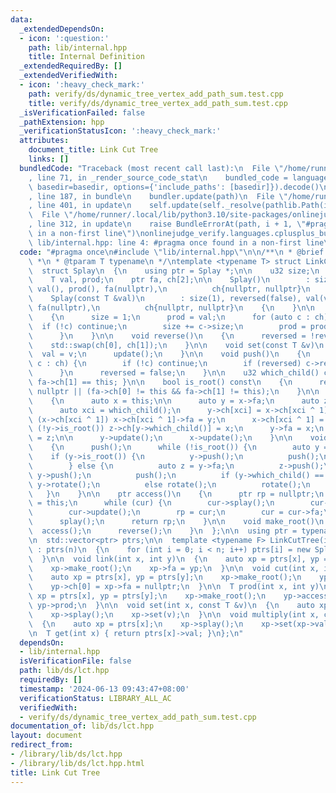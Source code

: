 ```yaml
---
data:
  _extendedDependsOn:
  - icon: ':question:'
    path: lib/internal.hpp
    title: Internal Definition
  _extendedRequiredBy: []
  _extendedVerifiedWith:
  - icon: ':heavy_check_mark:'
    path: verify/ds/dynamic_tree_vertex_add_path_sum.test.cpp
    title: verify/ds/dynamic_tree_vertex_add_path_sum.test.cpp
  _isVerificationFailed: false
  _pathExtension: hpp
  _verificationStatusIcon: ':heavy_check_mark:'
  attributes:
    document_title: Link Cut Tree
    links: []
  bundledCode: "Traceback (most recent call last):\n  File \"/home/runner/.local/lib/python3.10/site-packages/onlinejudge_verify/documentation/build.py\"\
    , line 71, in _render_source_code_stat\n    bundled_code = language.bundle(stat.path,\
    \ basedir=basedir, options={'include_paths': [basedir]}).decode()\n  File \"/home/runner/.local/lib/python3.10/site-packages/onlinejudge_verify/languages/cplusplus.py\"\
    , line 187, in bundle\n    bundler.update(path)\n  File \"/home/runner/.local/lib/python3.10/site-packages/onlinejudge_verify/languages/cplusplus_bundle.py\"\
    , line 401, in update\n    self.update(self._resolve(pathlib.Path(included), included_from=path))\n\
    \  File \"/home/runner/.local/lib/python3.10/site-packages/onlinejudge_verify/languages/cplusplus_bundle.py\"\
    , line 312, in update\n    raise BundleErrorAt(path, i + 1, \"#pragma once found\
    \ in a non-first line\")\nonlinejudge_verify.languages.cplusplus_bundle.BundleErrorAt:\
    \ lib/internal.hpp: line 4: #pragma once found in a non-first line\n"
  code: "#pragma once\n#include \"lib/internal.hpp\"\n\n/**\n * @brief Link Cut Tree\n\
    \ *\n * @tparam T typename\n */\ntemplate <typename T> struct LinkCutTree\n{\n\
    \  struct Splay\n  {\n    using ptr = Splay *;\n\n    u32 size;\n    bool reversed;\n\
    \    T val, prod;\n    ptr fa, ch[2];\n\n    Splay()\n        : size(0), reversed(false),\
    \ val(), prod(), fa(nullptr),\n          ch{nullptr, nullptr}\n    {\n    }\n\
    \    Splay(const T &val)\n        : size(1), reversed(false), val(val), prod(val),\
    \ fa(nullptr),\n          ch{nullptr, nullptr}\n    {\n    }\n\n    void update()\n\
    \    {\n      size = 1;\n      prod = val;\n      for (auto c : ch) {\n      \
    \  if (!c) continue;\n        size += c->size;\n        prod = prod * c->prod;\n\
    \      }\n    }\n\n    void reverse()\n    {\n      reversed = !reversed;\n  \
    \    std::swap(ch[0], ch[1]);\n    }\n\n    void set(const T &v)\n    {\n    \
    \  val = v;\n      update();\n    }\n\n    void push()\n    {\n      for (auto\
    \ c : ch) {\n        if (!c) continue;\n        if (reversed) c->reverse();\n\
    \      }\n      reversed = false;\n    }\n\n    u32 which_child() const { return\
    \ fa->ch[1] == this; }\n\n    bool is_root() const\n    {\n      return fa ==\
    \ nullptr || (fa->ch[0] != this && fa->ch[1] != this);\n    }\n\n    void rotate()\n\
    \    {\n      auto x = this;\n\n      auto y = x->fa;\n      auto z = y->fa;\n\
    \      auto xci = which_child();\n      y->ch[xci] = x->ch[xci ^ 1];\n      if\
    \ (x->ch[xci ^ 1]) x->ch[xci ^ 1]->fa = y;\n      x->ch[xci ^ 1] = y;\n      if\
    \ (!y->is_root()) z->ch[y->which_child()] = x;\n      y->fa = x;\n      x->fa\
    \ = z;\n\n      y->update();\n      x->update();\n    }\n\n    void splay()\n\
    \    {\n      push();\n      while (!is_root()) {\n        auto y = fa;\n    \
    \    if (y->is_root()) {\n          y->push();\n          push();\n          rotate();\n\
    \        } else {\n          auto z = y->fa;\n          z->push();\n         \
    \ y->push();\n          push();\n          if (y->which_child() == which_child())\
    \ y->rotate();\n          else rotate();\n          rotate();\n        }\n   \
    \   }\n    }\n\n    ptr access()\n    {\n      ptr rp = nullptr;\n      ptr cur\
    \ = this;\n      while (cur) {\n        cur->splay();\n        cur->ch[1] = rp;\n\
    \        cur->update();\n        rp = cur;\n        cur = cur->fa;\n      }\n\
    \      splay();\n      return rp;\n    }\n\n    void make_root()\n    {\n    \
    \  access();\n      reverse();\n    }\n  };\n\n  using ptr = typename Splay::ptr;\n\
    \n  std::vector<ptr> ptrs;\n\n  template <typename F> LinkCutTree(int n, F &&f)\
    \ : ptrs(n)\n  {\n    for (int i = 0; i < n; i++) ptrs[i] = new Splay(f(i));\n\
    \  }\n\n  void link(int x, int y)\n  {\n    auto xp = ptrs[x], yp = ptrs[y];\n\
    \    xp->make_root();\n    xp->fa = yp;\n  }\n\n  void cut(int x, int y)\n  {\n\
    \    auto xp = ptrs[x], yp = ptrs[y];\n    xp->make_root();\n    yp->access();\n\
    \    yp->ch[0] = xp->fa = nullptr;\n  }\n\n  T prod(int x, int y)\n  {\n    auto\
    \ xp = ptrs[x], yp = ptrs[y];\n    xp->make_root();\n    yp->access();\n    return\
    \ yp->prod;\n  }\n\n  void set(int x, const T &v)\n  {\n    auto xp = ptrs[x];\n\
    \    xp->splay();\n    xp->set(v);\n  }\n\n  void multiply(int x, const T &v)\n\
    \  {\n    auto xp = ptrs[x];\n    xp->splay();\n    xp->set(xp->val * v);\n  }\n\
    \n  T get(int x) { return ptrs[x]->val; }\n};\n"
  dependsOn:
  - lib/internal.hpp
  isVerificationFile: false
  path: lib/ds/lct.hpp
  requiredBy: []
  timestamp: '2024-06-13 09:43:47+08:00'
  verificationStatus: LIBRARY_ALL_AC
  verifiedWith:
  - verify/ds/dynamic_tree_vertex_add_path_sum.test.cpp
documentation_of: lib/ds/lct.hpp
layout: document
redirect_from:
- /library/lib/ds/lct.hpp
- /library/lib/ds/lct.hpp.html
title: Link Cut Tree
---
```


